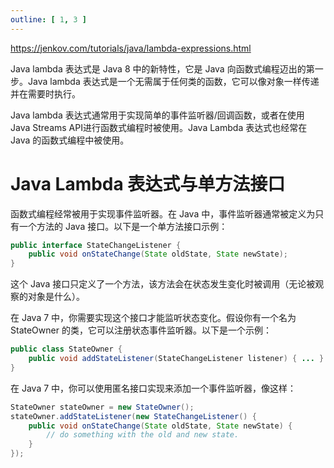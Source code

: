 ```yaml
---
outline: [ 1, 3 ]
---
```


https://jenkov.com/tutorials/java/lambda-expressions.html

Java lambda 表达式是 Java 8 中的新特性，它是 Java 向函数式编程迈出的第一步。Java
lambda 表达式是一个无需属于任何类的函数，它可以像对象一样传递并在需要时执行。

Java lambda 表达式通常用于实现简单的事件监听器/回调函数，或者在使用 Java Streams API进行函数式编程时被使用。Java
Lambda 表达式也经常在 Java 的函数式编程中被使用。



# Java Lambda 表达式与单方法接口

函数式编程经常被用于实现事件监听器。在 Java 中，事件监听器通常被定义为只有一个方法的 Java 接口。以下是一个单方法接口示例：

```java
public interface StateChangeListener {
    public void onStateChange(State oldState, State newState);
}
```

这个 Java 接口只定义了一个方法，该方法会在状态发生变化时被调用（无论被观察的对象是什么）。

在 Java 7 中，你需要实现这个接口才能监听状态变化。假设你有一个名为 StateOwner 的类，它可以注册状态事件监听器。以下是一个示例：

```java
public class StateOwner {
    public void addStateListener(StateChangeListener listener) { ... }
}
```

在 Java 7 中，你可以使用匿名接口实现来添加一个事件监听器，像这样：

```java
StateOwner stateOwner = new StateOwner();
stateOwner.addStateListener(new StateChangeListener() {
    public void onStateChange(State oldState, State newState) {
        // do something with the old and new state.
    }
});
```





